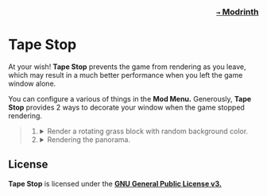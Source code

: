 ### <p align=right>[`→` Modrinth](https://modrinth.com/mod/tapestop)</p>

# Tape Stop

At your wish! **Tape Stop** prevents the game from rendering as you leave, which may result in a much better performance when you left the game window alone.

You can configure a various of things in the **Mod Menu.** Generously, **Tape Stop** provides 2 ways to decorate your window when the game stopped rendering.

<blockquote>
  <ol>
    <li>
      <details>
        <summary>
          Render a rotating grass block with random background color.
        </summary>
        <img src="https://github.com/KrLite/Tape-Stop/blob/artwork/content/rotating_grass_block_new.png" />
      </details>
    </li>
    <li>
      <details>
        <summary>
          Rendering the panorama.
        </summary>
        <img src="https://github.com/KrLite/Tape-Stop/blob/artwork/content/panorama.png" />
      </details>
    </li>
  </ol>
</blockquote>

## License

**Tape Stop** is licensed under the **[GNU General Public License v3.](LICENSE)**
